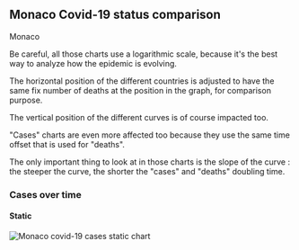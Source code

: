 ## Monaco Covid-19 status comparison 

Monaco



Be careful, all those charts use a logarithmic scale, because it's the best way to analyze how the epidemic is evolving.
 
The horizontal position of the different countries is adjusted to have the same fix number of deaths at the position in the graph, for comparison purpose.

The vertical position of the different curves is of course impacted too.

"Cases" charts are even more affected too because they use the same time offset that is used for "deaths".

The only important thing to look at in those charts is the slope of the curve : the steeper the curve, the shorter the "cases" and "deaths" doubling time.



 
### Cases over time
 
#### Static
![Monaco covid-19 cases static chart](https://raw.githubusercontent.com/madlag/coronavirus_study/master/notebooks/graphs/2020-03-20/countries/Monaco/2020-03-20_Monaco_deaths.png "Monaco covid-19 cases static chart")   


